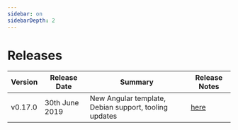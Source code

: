 ```yaml
---
sidebar: on
sidebarDepth: 2
---
```


# Releases 

| Version  | Release Date   |                   Summary               | Release Notes |
| -------- | -------------- | --------------------------------------- | ------------- |
| v0.17.0  | 30th June 2019 | New Angular template, Debian support, tooling updates  | [here](./v0.17.0.md) |